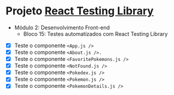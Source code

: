 # Projeto [React Testing Library](https://github.com/tryber/sd-012-project-react-testing-library/pull/20)
  - Módulo 2: Desenvolvimento Front-end
    - Bloco 15: Testes automatizados com React Testing Library

- [x] Teste o componente `<App.js />`
- [x] Teste o componente `<About.js />.`
- [x] Teste o componente `<FavoritePokemons.js />`
- [x] Teste o componente `<NotFound.js />`
- [x] Teste o componente `<Pokedex.js />`
- [x] Teste o componente `<Pokemon.js />`
- [x] Teste o componente `<PokemonDetails.js />`
